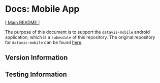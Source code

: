 # Docs: Mobile App

[[ Main README ]](../README.md)

The purpose of this document is to support the `datavis-mobile` android application, which is a `submodule` of this repository. The original repository for `datavis-mobile` can be found [here](https://github.com/probably-not-porter/datavis-mobile).

## Version Information

## Testing Information